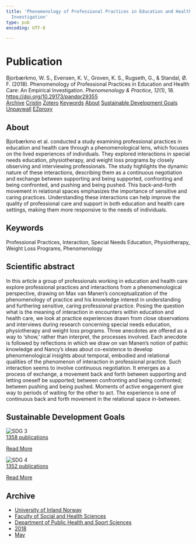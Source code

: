 ```yaml
---
title: 'Phenomenology of Professional Practices in Education and Health Care: An Empirical
  Investigation'
type: pub
encoding: UTF-8

---
```

<h1>Publication</h1>
<article id="csl-bib-container-2RZIP2XW" class="csl-bib-container">
  <div class="csl-bib-body"> <div class="csl-entry">Bjorbærkmo, W. S., Evensen, K. V., Groven, K. S., Rugseth, G., &#38; Standal, Ø. F. (2018). Phenomenology of Professional Practices in Education and Health Care: An Empirical Investigation. <i>Phenomenology &#38; Practice</i>, <i>12</i>(1), 18. <a href="https://doi.org/10.29173/pandpr29355">https://doi.org/10.29173/pandpr29355</a></div> </div>
  <div class="csl-bib-buttons">
    <a href="#taxonomy-article-2RZIP2XW" alt="archive" class="csl-bib-button">Archive</a>
    <a href="https://app.cristin.no/results/show.jsf?id=1584161" alt="Cristin" class="csl-bib-button">Cristin</a>
    <a href="http://zotero.org/groups/5881554/items/2RZIP2XW" alt="Zotero" class="csl-bib-button">Zotero</a>
    <a href="#keywords-article-2RZIP2XW" alt="keywords" class="csl-bib-button">Keywords</a>
    <a href="#about-article-2RZIP2XW" alt="about_pub" class="csl-bib-button">About</a>
    <a href="#sdg-article-2RZIP2XW" alt="sdg" class="csl-bib-button">Sustainable Development Goals</a>
    <a href="https://journals.library.ualberta.ca/pandpr/index.php/pandpr/article/view/29355/21368" alt="Unpaywall" class="csl-bib-button">Unpaywall</a>
    <a href="https://journals.library.ualberta.ca/pandpr/index.php/pandpr/article/view/29355/21368" alt="EZproxy" class="csl-bib-button">EZproxy</a>
  </div>
  <div id="csl-bib-meta-container-2RZIP2XW"></div>
</article>
<div id="csl-bib-meta-2RZIP2XW" class="csl-bib-meta">
  <article id="about-article-2RZIP2XW" class="about_pub-article">
    <h1>About</h1>
    Bjorbærkmo et al. conducted a study examining professional practices in education and health care through a phenomenological lens, which focuses on the lived experiences of individuals. They explored interactions in special needs education, physiotherapy, and weight loss programs by closely observing and interviewing professionals. The study highlights the dynamic nature of these interactions, describing them as a continuous negotiation and exchange between supporting and being supported, confronting and being confronted, and pushing and being pushed. This back-and-forth movement in relational spaces emphasizes the importance of sensitive and caring practices. Understanding these interactions can help improve the quality of professional care and support in both education and health care settings, making them more responsive to the needs of individuals.
  </article>
  <article id="keywords-article-2RZIP2XW" class="keywords-article">
    <h1>Keywords</h1>
    Professional Practices, Interaction, Special Needs Education, Physiotherapy, Weight Loss Programs, Phenomenology
  </article>
  <article id="abstract-article-2RZIP2XW" class="abstract-article">
    <h1>Scientific abstract</h1>
    In this article a group of professionals working in education and health care explore 
professional practices and interactions from a phenomenological perspective, drawing on Max 
van Manen’s conceptualization of the phenomenology of practice and his knowledge interest 
in understanding and furthering sensitive, caring professional practice. Posing the question 
what is the meaning of interaction in encounters within education and health care, we look 
at practice experiences drawn from close observations and interviews during research 
concerning special needs education, physiotherapy and weight loss programs. Three anecdotes 
are offered as a way to ‘show,’ rather than interpret, the processes involved. Each anecdote is 
followed by reflections in which we draw on van Manen’s notion of pathic knowledge and 
Nancy’s ideas about co-existence to develop phenomenological insights about temporal, 
embodied and relational qualities of the phenomenon of interaction in professional practice. 
Such interaction seems to involve continuous negotiation. It emerges as a process of exchange, 
a movement back and forth between supporting and letting oneself be supported; between 
confronting and being confronted; between pushing and being pushed. Moments of active engagement give way to periods of waiting for the other to act. The experience is one of 
continuous back and forth movement in the relational space in-between.
  </article>
  <article id="sdg-article-2RZIP2XW" class="sdg-article">
    <h1>Sustainable Development Goals</h1>
    <div class="sdg-container"><div id="sdg3" class="sdg">
        <img src="{{< params subfolder >}}images/sdg/sdg03_en.png" class="image" alt="SDG 3">
        <div class="sdg-overlay">
          <a href="/en/archive/?key=?sdg=3#archive" class="sdg-publication-count"><span>1358</span> publications</a>
          <p><a href="https://sdgs.un.org/goals/goal3" class="sdg-read-more">Read More</a></p>
        </div>
      </div> <div id="sdg4" class="sdg">
        <img src="{{< params subfolder >}}images/sdg/sdg04_en.png" class="image" alt="SDG 4">
        <div class="sdg-overlay">
          <a href="/en/archive/?key=?sdg=4#archive" class="sdg-publication-count"><span>1352</span> publications</a>
          <p><a href="https://sdgs.un.org/goals/goal4" class="sdg-read-more">Read More</a></p>
        </div>
      </div></div>
  </article>
  <article id="taxonomy-article-2RZIP2XW" class="taxonomy-article">
    <h1>Archive</h1>
    <ul>
      <li>
        <a href="/en/archive/?key=3DCRN523">University of Inland Norway</a>
      </li>
      <li>
        <a href="/en/archive/?key=IDKFS3MX">Faculty of Social and Health Sciences</a>
      </li>
      <li>
        <a href="/en/archive/?key=FJXE3Z8X">Department of Public Health and Sport Sciences</a>
      </li>
      <li>
        <a href="/en/archive/?key=H5P87HVL">2018</a>
      </li>
      <li>
        <a href="/en/archive/?key=IL9WU2TK">May</a>
      </li>
    </ul>
  </article>
</div>
